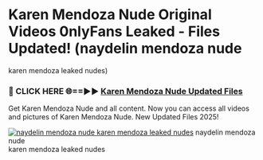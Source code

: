 # Karen Mendoza Nude Original Videos 0nlyFans Leaked - Files Updated! (naydelin mendoza nude<br>
karen mendoza leaked nudes)

<h3>🔴 CLICK HERE 🌐==►► <a href="https://tinyurl.com/2p9ay9w9" rel="nofollow">Karen Mendoza Nude Updated Files</a></h3>

Get Karen Mendoza Nude and all content. Now you can access all videos and pictures of Karen Mendoza Nude. New Updated Files 2025!

[![naydelin mendoza nude<br>
karen mendoza leaked nudes](https://i.imgur.com/KQgVmj3.gif)](https://tinyurl.com/2p9ay9w9)
naydelin mendoza nude<br>
karen mendoza leaked nudes